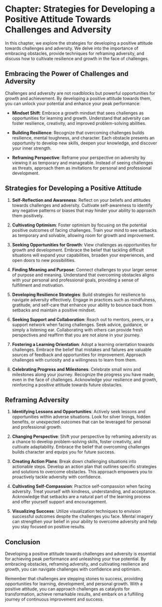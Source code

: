 Chapter: Strategies for Developing a Positive Attitude Towards Challenges and Adversity
=======================================================================================

In this chapter, we explore the strategies for developing a positive attitude towards challenges and adversity. We delve into the importance of embracing obstacles, provide techniques for reframing adversity, and discuss how to cultivate resilience and growth in the face of challenges.

Embracing the Power of Challenges and Adversity
-----------------------------------------------

Challenges and adversity are not roadblocks but powerful opportunities for growth and achievement. By developing a positive attitude towards them, you can unlock your potential and enhance your peak performance:

* **Mindset Shift**: Embrace a growth mindset that sees challenges as opportunities for learning and growth. Understand that adversity can foster resilience, creativity, and improved problem-solving abilities.

* **Building Resilience**: Recognize that overcoming challenges builds resilience, mental toughness, and character. Each obstacle presents an opportunity to develop new skills, deepen your knowledge, and discover your inner strength.

* **Reframing Perspective**: Reframe your perspective on adversity by viewing it as temporary and manageable. Instead of seeing challenges as threats, approach them as invitations for personal and professional development.

Strategies for Developing a Positive Attitude
---------------------------------------------

1. **Self-Reflection and Awareness**: Reflect on your beliefs and attitudes towards challenges and adversity. Cultivate self-awareness to identify any negative patterns or biases that may hinder your ability to approach them positively.

2. **Cultivating Optimism**: Foster optimism by focusing on the potential positive outcomes of facing challenges. Train your mind to see setbacks as temporary and solvable, allowing room for growth and improvement.

3. **Seeking Opportunities for Growth**: View challenges as opportunities for growth and development. Embrace the belief that tackling difficult situations will expand your capabilities, broaden your experiences, and open doors to new possibilities.

4. **Finding Meaning and Purpose**: Connect challenges to your larger sense of purpose and meaning. Understand that overcoming obstacles aligns with your personal and professional goals, providing a sense of fulfillment and motivation.

5. **Developing Resilience Strategies**: Build strategies for resilience to navigate adversity effectively. Engage in practices such as mindfulness, gratitude, and self-care that enhance your ability to bounce back from setbacks and maintain a positive mindset.

6. **Seeking Support and Collaboration**: Reach out to mentors, peers, or a support network when facing challenges. Seek advice, guidance, or simply a listening ear. Collaborating with others can provide fresh perspectives and reaffirm that you are not alone in your journey.

7. **Fostering a Learning Orientation**: Adopt a learning orientation towards challenges. Embrace the belief that mistakes and failures are valuable sources of feedback and opportunities for improvement. Approach challenges with curiosity and a willingness to learn from them.

8. **Celebrating Progress and Milestones**: Celebrate small wins and milestones along your journey. Recognize the progress you have made, even in the face of challenges. Acknowledge your resilience and growth, reinforcing a positive attitude towards future obstacles.

Reframing Adversity
-------------------

1. **Identifying Lessons and Opportunities**: Actively seek lessons and opportunities within adverse situations. Look for silver linings, hidden benefits, or unexpected outcomes that can be leveraged for personal and professional growth.

2. **Changing Perspective**: Shift your perspective by reframing adversity as a chance to develop problem-solving skills, foster creativity, and cultivate adaptability. Embrace the belief that overcoming challenges builds character and equips you for future success.

3. **Creating Action Plans**: Break down challenging situations into actionable steps. Develop an action plan that outlines specific strategies and solutions to overcome obstacles. This approach empowers you to proactively tackle adversity with confidence.

4. **Cultivating Self-Compassion**: Practice self-compassion when facing adversity. Treat yourself with kindness, understanding, and acceptance. Acknowledge that setbacks are a natural part of the learning process and offer yourself support and encouragement.

5. **Visualizing Success**: Utilize visualization techniques to envision successful outcomes despite the challenges you face. Mental imagery can strengthen your belief in your ability to overcome adversity and help you stay focused on positive results.

Conclusion
----------

Developing a positive attitude towards challenges and adversity is essential for achieving peak performance and unleashing your true potential. By embracing obstacles, reframing adversity, and cultivating resilience and growth, you can navigate challenges with confidence and optimism.

Remember that challenges are stepping stones to success, providing opportunities for learning, development, and personal growth. With a positive attitude, you can approach challenges as catalysts for transformation, achieve remarkable results, and embark on a fulfilling journey of continuous improvement and success.
